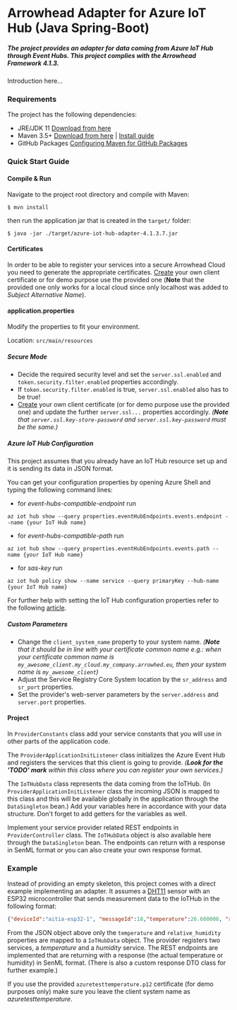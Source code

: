 # Arrowhead Adapter for Azure IoT Hub (Java Spring-Boot)
##### The project provides an adapter for data coming from Azure IoT Hub through Event Hubs. This project complies with the Arrowhead Framework 4.1.3.

Introduction here...

### Requirements

The project has the following dependencies:
* JRE/JDK 11 [Download from here](https://www.oracle.com/technetwork/java/javase/downloads/jdk11-downloads-5066655.html)
* Maven 3.5+ [Download from here](http://maven.apache.org/download.cgi) | [Install guide](https://www.baeldung.com/install-maven-on-windows-linux-mac)
* GitHub Packages [Configuring Maven for GitHub Packages](https://help.github.com/en/packages/using-github-packages-with-your-projects-ecosystem/configuring-apache-maven-for-use-with-github-packages)

### Quick Start Guide

#### Compile & Run

Navigate to the project root directory and compile with Maven:

```shell
$ mvn install
```

then run the application jar that is created in the `target/` folder:

```shell
$ java -jar ./target/azure-iot-hub-adapter-4.1.3.7.jar
```

#### Certificates

In order to be able to register your services into a secure Arrowhead Cloud you need to generate the appropriate certificates. [Create](https://github.com/arrowhead-f/core-java-spring#certificates) your own client certificate or for demo purpose use the provided one (**Note** that the provided one only works for a local cloud since only localhost was added to *Subject Alternative Name*).

#### application.properties

Modify the properties to fit your environment.

Location: `src/main/resources`

##### *Secure Mode*

* Decide the required security level and set the `server.ssl.enabled` and `token.security.filter.enabled` properties accordingly.
* If `token.security.filter.enabled` is true, `server.ssl.enabled` also has to be true!
* [Create](https://github.com/arrowhead-f/core-java-spring#certificates) your own client certificate (or for demo purpose use the provided one) and update the further `server.ssl...` properties accordingly. *(**Note** that `server.ssl.key-store-password` and `server.ssl.key-password` must be the same.)*

##### *Azure IoT Hub Configuration*

This project assumes that you already have an IoT Hub resource set up and it is sending its data in JSON format.

You can get your configuration properties by opening Azure Shell and typing the following command lines:

* for *event-hubs-compatible-endpoint* run 
```
az iot hub show --query properties.eventHubEndpoints.events.endpoint --name {your IoT Hub name}
```
* for *event-hubs-compatible-path* run 
```
az iot hub show --query properties.eventHubEndpoints.events.path --name {your IoT Hub name}
```
* for *sas-key* run 
```
az iot hub policy show --name service --query primaryKey --hub-name {your IoT Hub name}
``` 

For further help with setting the IoT Hub configuration properties refer to the following [article](https://docs.microsoft.com/en-us/azure/iot-hub/iot-hub-live-data-visualization-in-web-apps). 

##### *Custom Parameters*

* Change the `client_system_name` property to your system name. *(**Note** that it should be in line with your certificate common name e.g.: when your certificate common name is `my_awesome_client.my_cloud.my_company.arrowhed.eu`, then your system name is  `my_awesome_client`)*
* Adjust the Service Registry Core System location by the `sr_address` and `sr_port` properties.
* Set the provider's web-server parameters by the `server.address` and `server.port` properties.

#### Project

In `ProviderConstants` class add your service constants that you will use in other parts of the application code.

The `ProviderApplicationInitListener` class initializes the Azure Event Hub and registers the services that this client is going to provide. *(**Look for the 'TODO' mark** within this class where you can register your own services.)*

The `IoTHubData` class represents the data coming from the IoTHub. (In `ProviderApplicationInitListener` class the incoming JSON is mapped to this class and this will be available globally in the application through the `DataSingleton` bean.) Add your variables here in accordance with your data structure. Don't forget to add getters for the variables as well.

Implement your service provider related REST endpoints in `ProviderController` class. The `IoTHubData` object is also available here through the `DataSingleton` bean. The endpoints can return with a response in SenML format or you can also create your own response format.

### Example

Instead of providing an empty skeleton, this project comes with a direct example implementing an adapter. It assumes a [DHT11](https://www.mouser.com/datasheet/2/758/DHT11-Technical-Data-Sheet-Translated-Version-1143054.pdf) sensor with an ESP32 microcontroller that sends measurement data to the IoTHub in the following format:

```json
{"deviceId":"aitia-esp32-1", "messageId":18,"temperature":26.600000, "relative_humidity":62.000000}
```
From the JSON object above only the `temperature` and `relative_humidity` properties are mapped to a `IoTHubData` object. The provider registers two services, a *temperature* and a *humidity* service. The REST endpoints are implemented that are returning with a response (the actual temperature or humidity) in SenML format. (There is also a custom response DTO class for further example.)

If you use the provided `azuretesttemperature.p12` certificate (for demo purposes only) make sure you leave the client system name as *azuretesttemperature*.
